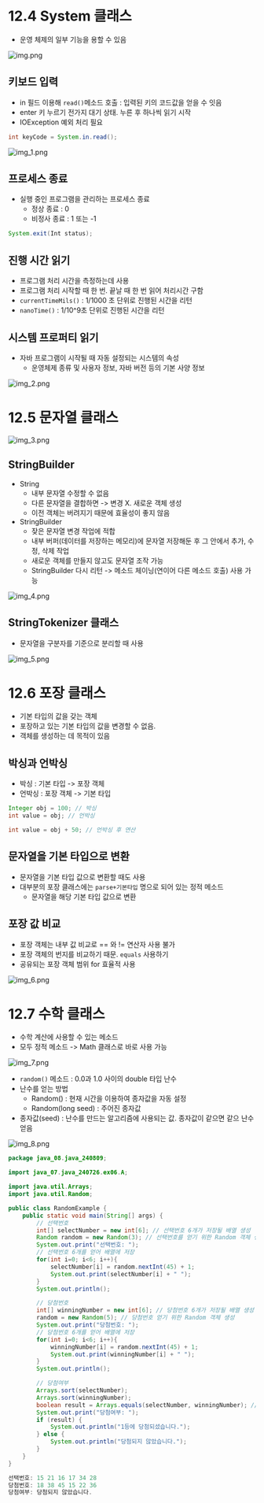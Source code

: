 # 12.4 System 클래스
- 운영 체제의 일부 기능을 용할 수 있음

![img.png](imgs/img.png)

## 키보드 입력
- in 필드 이용해 `read()`메소드 호출 : 입력된 키의 코드값을 얻을 수 잇음
- enter 키 누르기 전가지 대기 상태. 누른 후 하나씩 읽기 시작
- IOException 예외 처리 필요

```java
int keyCode = System.in.read();
```

![img_1.png](imgs/img_1.png)

## 프로세스 종료
- 실행 중인 프로그램을 관리하는 프로세스 종료
  - 정상 종료 : 0
  - 비정사 종료 : 1 또는 -1

```java
System.exit(Int status);
```

## 진행 시간 읽기
- 프로그램 처리 시간을 측정하는데 사용
- 프로그램 처리 시작할 때 한 번. 끝날 때 한 번 읽어 처리시간 구함
- `currentTimeMils()` : 1/1000 초 단위로 진행된 시간을 리턴
- `nanoTime()` : 1/10^9초 단위로 진행된 시간을 리턴

## 시스템 프로퍼티 읽기
- 자바 프로그램이 시작될 때 자동 설정되는 시스템의 속성
  - 운영체제 종류 및 사용자 정보, 자바 버전 등의 기본 사양 정보

![img_2.png](imgs/img_2.png)

# 12.5 문자열 클래스

![img_3.png](imgs/img_3.png)

## StringBuilder
- String
  - 내부 문자열 수정할 수 없음
  - 다른 문자열을 결합하면 -> 변경 X. 새로운 객체 생성
  - 이전 객체는 버려지기 때문에 효율성이 좋지 않음
- StringBuilder
  - 잦은 문자열 변경 작업에 적합
  - 내부 버퍼(데이터를 저장하는 메모리)에 문자열 저장해둔 후 그 안에서 추가, 수정, 삭제 작업
  - 새로운 객체를 만들지 않고도 문자열 조작 가능
  - StringBuilder 다시 리턴 -> 메소드 체이닝(연이어 다른 메소드 호출) 사용 가능

![img_4.png](imgs/img_4.png)

## StringTokenizer 클래스
- 문자열을 구분자를 기준으로 분리할 때 사용

![img_5.png](imgs/img_5.png)


# 12.6 포장 클래스
- 기본 타입의 값을 갖는 객체
- 포장하고 있는 기본 타입의 값을 변경할 수 없음.
- 객체를 생성하는 데 목적이 있음

## 박싱과 언박싱
- 박싱 : 기본 타입 -> 포장 객체
- 언박싱 : 포장 객체 -> 기본 타입

```java
Integer obj = 100; // 박싱
int value = obj; // 언박싱

int value = obj + 50; // 언박싱 후 연산
```

## 문자열을 기본 타입으로 변환
- 문자열을 기본 타입 값으로 변환할 때도 사용 
- 대부분의 포장 클래스에는 `parse+기본타입` 명으로 되어 있는 정적 메소드
  - 문자열을 해당 기본 타입 값으로 변환

## 포장 값 비교
- 포장 객체는 내부 값 비교로 == 와 != 연산자 사용 불가
- 포장 객체의 번지를 비교하기 때문. `equals` 사용하기
- 공유되는 포장 객체 범위 for 효율적 사용

![img_6.png](imgs/img_6.png)


# 12.7 수학 클래스
- 수학 계산에 사용할 수 있는 메소드
- 모두 정적 메소드 -> Math 클래스로 바로 사용 가능

![img_7.png](imgs/img_7.png)

- `random()` 메소드 : 0.0과 1.0 사이의 double 타입 난수
- 난수를 얻는 방법
  - Random() : 현재 시간을 이용하여 종자값을 자동 설정
  - Random(long seed) : 주어진 종자값
- 종자값(seed) : 난수를 만드는 알고리즘에 사용되는 값. 종자값이 같으면 같으 난수 얻음

![img_8.png](imgs/img_8.png)

```java
package java_08.java_240809;

import java_07.java_240726.ex06.A;

import java.util.Arrays;
import java.util.Random;

public class RandomExample {
    public static void main(String[] args) {
        // 선택번호
        int[] selectNumber = new int[6]; // 선택번호 6개가 저장될 배열 생성
        Random random = new Random(3); // 선택번호를 얻기 위한 Random 객체 생성
        System.out.print("선택번호: ");
        // 선택번호 6개를 얻어 배열에 저장
        for(int i=0; i<6; i++){
            selectNumber[i] = random.nextInt(45) + 1;
            System.out.print(selectNumber[i] + " ");
        }
        System.out.println();

        // 당첨번호
        int[] winningNumber = new int[6]; // 당첨번호 6개가 저장될 배열 생성
        random = new Random(5); // 당첨번호 얻기 위한 Random 객체 생성
        System.out.print("당첨번호: ");
        // 당첨번호 6개를 얻어 배열에 저장
        for(int i=0; i<6; i++){
            winningNumber[i] = random.nextInt(45) + 1;
            System.out.print(winningNumber[i] + " ");
        }
        System.out.println();

        // 당첨여부
        Arrays.sort(selectNumber);
        Arrays.sort(winningNumber);
        boolean result = Arrays.equals(selectNumber, winningNumber); // 배열 항목 비교
        System.out.print("당첨여부: ");
        if (result) {
            System.out.println("1등에 당첨되셨습니다.");
        } else {
            System.out.println("당첨되지 않았습니다.");
        }
    }
}

```

```java
선택번호: 15 21 16 17 34 28 
당첨번호: 18 38 45 15 22 36 
당첨여부: 당첨되지 않았습니다.

```